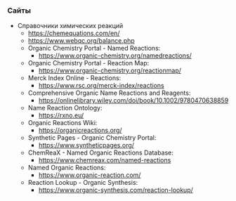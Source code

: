 
### Сайты

- Справочники химических реакций
    - https://chemequations.com/en/
    - https://www.webqc.org/balance.php
    - Organic Chemistry Portal - Named Reactions:
        - https://www.organic-chemistry.org/namedreactions/
    - Organic Chemistry Portal - Reaction Map:
        - https://www.organic-chemistry.org/reactionmap/
    - Merck Index Online - Reactions:
        - https://www.rsc.org/merck-index/reactions
    - Comprehensive Organic Name Reactions and Reagents:
        - https://onlinelibrary.wiley.com/doi/book/10.1002/9780470638859
    - Name Reaction Ontology:
        - https://rxno.eu/
    - Organic Reactions Wiki:
        - https://organicreactions.org/
    - Synthetic Pages - Organic Chemistry Portal:
        - https://www.syntheticpages.org/
    - ChemReaX - Named Organic Reactions Database:
        - https://www.chemreax.com/named-reactions
    - Named Organic Reactions:
        - https://www.organic-reaction.com/
    - Reaction Lookup - Organic Synthesis:
        - https://www.organic-synthesis.com/reaction-lookup/
